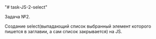 "# task-JS-2-select" 

Задача №2.

Создание select(выпадающий список выбранный элемент которого 
пишется в заглавии, а сам список закрывается) на JS.